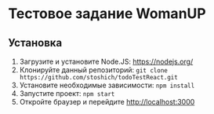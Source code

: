 # Тестовое задание WomanUP

## Установка

1. Загрузите и установите Node.JS: https://nodejs.org/
2. Клонируйте данный репозиторий: `git clone https://github.com/stoshich/todoTestReact.git`
3. Установите необходимые зависимости: `npm install`
4. Запустите проект: `npm start`
5. Откройте браузер и перейдите <http://localhost:3000>
